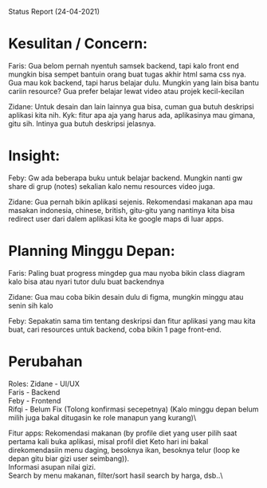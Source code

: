 Status Report (24-04-2021)


# Kesulitan / Concern:

Faris: Gua belom pernah nyentuh samsek backend, tapi kalo front end mungkin bisa sempet bantuin orang buat tugas akhir html sama css nya. Gua mau kok backend, tapi harus belajar dulu. Mungkin yang lain bisa bantu cariin resource? Gua prefer belajar lewat video atau projek kecil-kecilan

Zidane: Untuk desain dan lain lainnya gua bisa, cuman gua butuh deskripsi aplikasi kita nih. Kyk: fitur apa aja yang harus ada, aplikasinya mau gimana, gitu sih. Intinya gua butuh deskripsi jelasnya.


# Insight:

Feby: Gw ada beberapa buku untuk belajar backend. Mungkin nanti gw share di grup (notes) sekalian kalo nemu resources video juga.

Zidane: Gua pernah bikin aplikasi sejenis. Rekomendasi makanan apa mau masakan indonesia, chinese, british, gitu-gitu yang nantinya kita bisa redirect user dari dalem aplikasi kita ke google maps di luar apps.


# Planning Minggu Depan:

Faris: Paling buat progress mingdep gua mau nyoba bikin class diagram kalo bisa atau nyari tutor dulu buat backendnya

Zidane: Gua mau coba bikin desain dulu di figma, mungkin minggu atau senin sih kalo 

Feby: Sepakatin sama tim tentang deskripsi dan fitur aplikasi yang mau kita buat, cari resources untuk backend, coba bikin 1 page front-end.


# Perubahan

Roles:
Zidane - UI/UX\
Faris - Backend\
Feby - Frontend\
Rifqi - Belum Fix (Tolong konfirmasi secepetnya) (Kalo minggu depan belum milih juga bakal ditugasin ke role manapun yang kurang)\

Fitur apps:
Rekomendasi makanan (by profile diet yang user pilih saat pertama kali buka aplikasi, misal profil diet Keto hari ini bakal direkomendasiin menu daging, besoknya ikan, besoknya telur (loop ke depan gitu biar gizi user seimbang)).\
Informasi asupan nilai gizi.\
Search by menu makanan, filter/sort hasil search by harga, dsb..\
